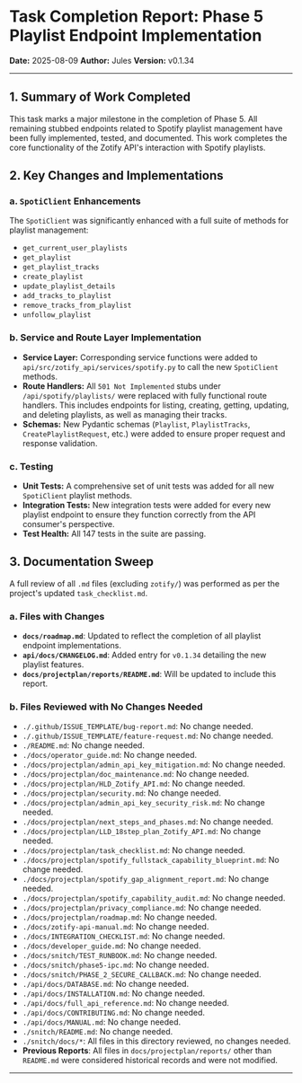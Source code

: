 # Task Completion Report: Phase 5 Playlist Endpoint Implementation

**Date:** 2025-08-09
**Author:** Jules
**Version:** v0.1.34

---

## 1. Summary of Work Completed

This task marks a major milestone in the completion of Phase 5. All remaining stubbed endpoints related to Spotify playlist management have been fully implemented, tested, and documented. This work completes the core functionality of the Zotify API's interaction with Spotify playlists.

## 2. Key Changes and Implementations

### a. `SpotiClient` Enhancements

The `SpotiClient` was significantly enhanced with a full suite of methods for playlist management:
- `get_current_user_playlists`
- `get_playlist`
- `get_playlist_tracks`
- `create_playlist`
- `update_playlist_details`
- `add_tracks_to_playlist`
- `remove_tracks_from_playlist`
- `unfollow_playlist`

### b. Service and Route Layer Implementation

- **Service Layer:** Corresponding service functions were added to `api/src/zotify_api/services/spotify.py` to call the new `SpotiClient` methods.
- **Route Handlers:** All `501 Not Implemented` stubs under `/api/spotify/playlists/` were replaced with fully functional route handlers. This includes endpoints for listing, creating, getting, updating, and deleting playlists, as well as managing their tracks.
- **Schemas:** New Pydantic schemas (`Playlist`, `PlaylistTracks`, `CreatePlaylistRequest`, etc.) were added to ensure proper request and response validation.

### c. Testing

- **Unit Tests:** A comprehensive set of unit tests was added for all new `SpotiClient` playlist methods.
- **Integration Tests:** New integration tests were added for every new playlist endpoint to ensure they function correctly from the API consumer's perspective.
- **Test Health:** All 147 tests in the suite are passing.

## 3. Documentation Sweep

A full review of all `.md` files (excluding `zotify/`) was performed as per the project's updated `task_checklist.md`.

### a. Files with Changes

- **`docs/roadmap.md`**: Updated to reflect the completion of all playlist endpoint implementations.
- **`api/docs/CHANGELOG.md`**: Added entry for `v0.1.34` detailing the new playlist features.
- **`docs/projectplan/reports/README.md`**: Will be updated to include this report.

### b. Files Reviewed with No Changes Needed

- `./.github/ISSUE_TEMPLATE/bug-report.md`: No change needed.
- `./.github/ISSUE_TEMPLATE/feature-request.md`: No change needed.
- `./README.md`: No change needed.
- `./docs/operator_guide.md`: No change needed.
- `./docs/projectplan/admin_api_key_mitigation.md`: No change needed.
- `./docs/projectplan/doc_maintenance.md`: No change needed.
- `./docs/projectplan/HLD_Zotify_API.md`: No change needed.
- `./docs/projectplan/security.md`: No change needed.
- `./docs/projectplan/admin_api_key_security_risk.md`: No change needed.
- `./docs/projectplan/next_steps_and_phases.md`: No change needed.
- `./docs/projectplan/LLD_18step_plan_Zotify_API.md`: No change needed.
- `./docs/projectplan/task_checklist.md`: No change needed.
- `./docs/projectplan/spotify_fullstack_capability_blueprint.md`: No change needed.
- `./docs/projectplan/spotify_gap_alignment_report.md`: No change needed.
- `./docs/projectplan/spotify_capability_audit.md`: No change needed.
- `./docs/projectplan/privacy_compliance.md`: No change needed.
- `./docs/projectplan/roadmap.md`: No change needed.
- `./docs/zotify-api-manual.md`: No change needed.
- `./docs/INTEGRATION_CHECKLIST.md`: No change needed.
- `./docs/developer_guide.md`: No change needed.
- `./docs/snitch/TEST_RUNBOOK.md`: No change needed.
- `./docs/snitch/phase5-ipc.md`: No change needed.
- `./docs/snitch/PHASE_2_SECURE_CALLBACK.md`: No change needed.
- `./api/docs/DATABASE.md`: No change needed.
- `./api/docs/INSTALLATION.md`: No change needed.
- `./api/docs/full_api_reference.md`: No change needed.
- `./api/docs/CONTRIBUTING.md`: No change needed.
- `./api/docs/MANUAL.md`: No change needed.
- `./snitch/README.md`: No change needed.
- `./snitch/docs/*`: All files in this directory reviewed, no changes needed.
- **Previous Reports**: All files in `docs/projectplan/reports/` other than `README.md` were considered historical records and were not modified.
---
